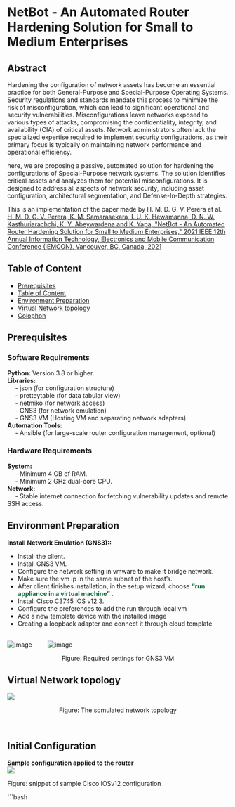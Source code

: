 # NetBot - An Automated Router Hardening Solution for Small to Medium Enterprises

<h2>Abstract</h2>
Hardening the configuration of network assets has become an essential practice for both General-Purpose and Special-Purpose Operating Systems. Security regulations and standards mandate this process to minimize the risk of misconfiguration, which can lead to significant operational and security vulnerabilities. Misconfigurations leave networks exposed to various types of attacks, compromising the confidentiality, integrity, and availability (CIA) of critical assets. Network administrators often lack the specialized expertise required to implement security configurations, as their primary focus is typically on maintaining network performance and operational efficiency.

here, we are proposing a passive, automated solution for hardening the configurations of Special-Purpose network systems. The solution identifies critical assets and analyzes them for potential misconfigurations. It is designed to address all aspects of network security, including asset configuration, architectural segmentation, and Defense-In-Depth strategies.

This is an implementation of the paper made by H. M. D. G. V. Perera et al.<br>
<a href="https://ieeexplore.ieee.org/document/9623186"> H. M. D. G. V. Perera, K. M. Samarasekara, I. U. K. Hewamanna, D. N. W. Kasthuriarachchi, K. Y. Abeywardena and K. Yapa, "NetBot - An Automated Router Hardening Solution for Small to Medium Enterprises," 2021 IEEE 12th Annual Information Technology, Electronics and Mobile Communication Conference (IEMCON), Vancouver, BC, Canada, 2021 </a>

## Table of Content

- [Prerequisites](#Prerequisites)
- [Table of Content](#table-of-content)
- [Environment Preparation](#env-description)
- [Virtual Network topology](#topology)
- [Colophon](#colophon)

## Prerequisites
<h3>Software Requirements</h3>
<b>Python: </b>Version 3.8 or higher.<br>
<b>Libraries:</b><br>
        &emsp; - json (for configuration structure)<br>
        &emsp; - pretteytable (for data tabular view)<br>
        &emsp; - netmiko (for network access)<br>
        &emsp; - GNS3 (for network emulation)<br>
        &emsp; - GNS3 VM (Hosting VM and separating network adapters)<br>
    <b>Automation Tools:</b><br>
        &emsp; - Ansible (for large-scale router configuration management, optional)<br>

<h3>Hardware Requirements</h3>
<b>System:</b><br>
   &emsp; - Minimum 4 GB of RAM.<br>
   &emsp; - Minimum 2 GHz dual-core CPU.<br>
<b>Network:</b><br>
   &emsp; - Stable internet connection for fetching vulnerability updates and remote SSH access.<br>

## Environment Preparation
<b>Install Network Emulation (GNS3)::</b><br>
- Install the client.<br>
- Install GNS3 VM.<br>
- Configure the network setting in vmware to make it bridge network.<br>
- Make sure the vm ip in the same subnet of the host’s.<br>
- After client finishes installation, in the setup wizard, choose <b style="color:#006633;">“run appliance in a virtual machine” </b>.<br>
- Install Cisco C3745 IOS v12.3.<br>
- Configure the preferences to add the run through local vm<br>
- Add a new template device with the installed image<br>
- Creating a loopback adapter and connect it through cloud template<br><br>

![image](https://github.com/user-attachments/assets/f0ee65b9-2660-418e-a7cb-6dc3d70b9260)
&emsp;&emsp;
![image](https://github.com/user-attachments/assets/62e196fa-f1d4-4b22-be9f-797eaa22516f)<br>
<p align='center'>Figure: Required settings for GNS3 VM</p>

## Virtual Network topology
<img src="https://github.com/user-attachments/assets/c934e534-911c-4986-8429-889e5e0d1687" />

<br>
<p align='center'>Figure: The somulated network topology</p>
<br>
<h2>Initial Configuration</h2>
<b>Sample configuration applied to the router</b><br>
<img src="https://github.com/user-attachments/assets/309f22d4-7234-419e-9707-3bef64f04a8a" /><br>
<p>Figure: snippet of sample Cisco IOSv12 configuration</p>
```bash

```


